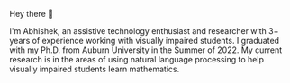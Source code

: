 Hey there 👋

I'm Abhishek, an assistive technology enthusiast and researcher with 3+ years of experience working with visually impaired students. I graduated with my Ph.D. from Auburn University in the Summer of 2022. My current research is in the areas of using natural language processing to help visually impaired students learn mathematics.

